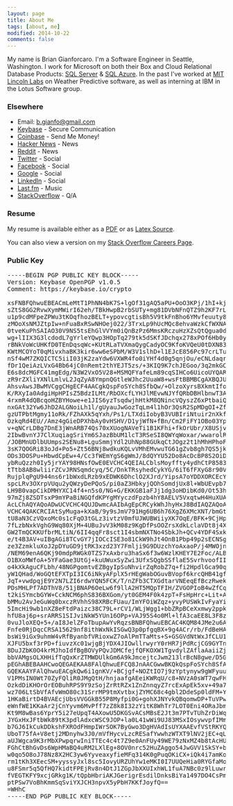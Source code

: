 ```yaml
---
layout: page
title: About Me
tags: [about, me]
modified: 2014-10-22
comments: false
---
```

My name is Brian Gianforcaro. I'm a Software Engineer in Seattle, Washington.
I work for Microsoft on both their Box and Cloud Relational Database Products: [SQL Server](http://en.wikipedia.org/wiki/Microsoft_SQL_Server) & [SQL Azure](http://en.wikipedia.org/wiki/SQL_Azure).
In the past I've worked at [MIT Lincoln Labs](https://www.ll.mit.edu) on Weather Predictive software, as well as interning at IBM in the Lotus Software group.

### Elsewhere
* Email: [b.gianfo@gmail.com](mailto:b.gianfo@gmail.com)
* [Keybase](http://keybase.io/bjg) - Secure Communication
* [Coinbase](http://coinbase.com/bjg) - Send Me Money!
* [Hacker News](http://news.ycombinator.com/user?id=bjg) - News
* [Reddit](http://reddit.com/u/realrbman) - News
* [Twitter](http://twitter.com/realrbman) - Social
* [Facebook](http://facebook.com/gianforcaro) - Social
* [Google](http://plus.google.com/+BrianGianforcaro) - Social
* [LinkedIn](http://linkedin.com/in/bgianf) - Social
* [Last.fm](http://lastfm.com/user/realrbman) - Music
* [StackOverflow](http://stackoverflow.com/users/3415/brian-gianforcaro) - Q/A

### Resume
My resume is available either as a [PDF](/images/resume.pdf) or as [Latex Source](https://github.com/bgianfo/resume).

You can also view a version on my [Stack Overflow Careers Page](http://careers.stackoverflow.com/bg).

### Public Key

<pre>
-----BEGIN PGP PUBLIC KEY BLOCK-----
Version: Keybase OpenPGP v1.0.5
Comment: https://keybase.io/crypto

xsFNBFQhwuEBEACmLeMtT1PhNN4bK7S+lgOf31gAQ5aPU+OoO3KPj/1hI+kjWNl+
sZtS8GG2RvwXymMWirI62eh/TBkHwpB2rbSUTy+mg81DVbNFnQTZ9h2KF7rLDuf4
u1p9cdMFpeZPWu3tKOqfhozBELT+ypovcgtisBh5V9tkFnBho6YMvfeuuty89fjH
zMOoXsNMJZtpIw+nFuaBxRSwNHOej022/3TrxLp9hUcMQc8ehvaWzkCfWXNAMSaB
0tveKuPhSAIAO30V9NS5tsEhGlVVYm0iQnBzPz6MmsKRczuHzXZsQtQgua0dUmFx
wg+lIIX3G3lcdodL7gYrleYQwp3HOpTq279tk5dSKfJDchqx278xPOf6Hb0y4cwI
rBNkVoWcUHKfD0TEnDqsqWc+KUtRLaTVXmaQygCadyOC9KfoKVQeU0tDXN83Q0si
KWtMCOYoT0qMivxhaBK3kir6ww6eSPbM/W3V1slhD+l1EJcE856Pc97crLTuuylw
nSf4wM7ZKQICTC5iiI03jK2zaYdw6VXWR4fo0iYHf4d0g5qnjOu/eCNLdaqr7XHe
fDr1QeiAzLVxG4Bb64jC0nRemt2thYEJT5zs/+3KIQ9K7chJEGoo/3q2mkGCZvoM
E6s8dcMGFC41mgEdg/N3W2VxO5V28+MSMQFYafeLm89cqSIHCo6UicoUYQARAQAB
zR9rZXliYXNlLmlvL2JqZyA8YmpnQGtleWJhc2UuaW8+wsFtBBMBCgAXBQJUIcLh
AhsvAwsJBwMVCggCHgECF4AACgkQspFoSYch8SfbQw/+OlzoXyrsBXkmtIfoDwhM
K/RXyIa0AdgiHpHPIsZ5BdzILMt/RbOXcfLYHJlMEvwNJYfQRbDBHlbnwT3A+7Lz
4rxmR4dQBcqoHZBYHowe+e1JIS6yzTsqdwjhHtkM8QNincVQyszZ6xPtbaiQIXer
nxGAt32Yw6JhD2ALGNoiLh1l/gUyauJwGozTqLm4l1hOr3QsR2SpMDgOI+ZftZMO
gzUTPbtMgmy11oRk/FZhAXk5qYxh/Ps1/LTXdiIobyB3VUBIriNtuir2nXkf7kXi
OzkqRd4EU//Amz4gGieDPXhbAy0vHSHV/D1yjWfN+fBn/Cm2FiFY1OBo03YpQKhE
v+qNCrLDBg7DnE3jWnARB74Qs70xXUogNAVeTi1B1KFhi+fkOrUbr/X8USjvFsXO
2IbwBvnYJ7ClXuqiagSriYm6SJazBbUM1lcT3RSeSI8QWYqWoxar/wwarolRR8EU
/JOBMnUDlbUUmps2SENu8+LguSmmjYdl2UhNp88GUkqCtJOgz2t1hMhHPhoFGCDv
3sK7QOGRi83oJd+Po5+Zt56BNj8wdkuKQLvVMhEMvwuTG61gZvb8gh7QS5jkVUC0
ODs3DOSPu+HbwdCpEw+4/Cc3fWEmYgS6gWmJ/8dQYYU52Do8AcDcBP8S2OiDuPac
ybRuQzzh0Iy5jrYAY98HNsfOwE0EVCHC4QEIALCblsMoyffty4ydhCtP8583quH/
tTtb8AB8wliirZCvJRNSqmdcyq/5C/DnkTRsyhedCykYG/6iT6fFXyG8r90VdDnD
RujplqPgU944ns6r1bWxdLRzb9xEDWK6DhclO2XJrd/YipsA7oYDDXORCEcYj+zr
spcLRv3OXrpVUqu2yQWzyDePQoS/pi0aZ3HbkyjQOhSomdjUx8l+WbUEvpb7axp/
LH9B0vapCikDMHYXC14f4+n5s0/NG+G/EKKGB1aFJj1dg3oHDibKd0/Ot53hyp5M
97mZj8ZSDTsxP9mYPaBiNGQfdKPYgMYyczdFpzb4hY8AELV5VxqtwH4HuXUAEQEA
AcLChAQYAQoADwUCVCHC4QUJDwmcAAIbAgEpCRCykWhJhyHxJ8BdIAQZAQoABgUC
VCHC4QAKCRCIAtSyMuga+kXaB/9y9sJmV791Hg6UB6h76XgZ6XMcXNT/bmGtviNM
tU8aN3CzVQxoMc0s1cFqO3tGLz3ivtzV0mfUJWUBWiiyXK7OqE/BFK+9CjHpEItp
7fLzbNxkVghG9Wq80XjM+4UBuJvV3kM08z9KgDfPsOOZrsXdkLclaVDt8j4X1Qxq
GW2TmQCKKUfbrMLtiN/6II4qqFr8sct1I4sbmNXTNo4SbkJh+QCv4YDF4SxkAn9M
e/t4B3AV+uIBgAGi8TCvGY7jIOCcISE3o81CkW9hJt4OnB1Pbp49p2sECNSg/Kbr
ze3ZzmkluXoJ2pDYuGD9jtRK3xzd23Y7Fmlji9G9DUzchYoAxaoP/j4MWOjnArp+
/NEM69enA6QKj90mdpRWGk0TZS7xAxbru3haSx6f3w6WzlKHEY7E2Foc/ALBm1kP
O1BXoMWfoA+5YFaGae3UtGj+kuUWuxSyZwi3UfxSQgbSSflaE5SvrhvoofIIduOg
o4kXkAguCFLbh/48NGPgomtvEZBgyIpSuNhvirZqRobZ7q+fi2HpdlGca90qySi3
yW1QHad/WoGQtEFXTpI3IC6iNkyAFplX5rHEgWabOGuvBVopf6krcQHB41gf4duz
JqT+vwdpqjE9Y2N7LZI6rdwYQN5FCK/T/nZFb3CTXGdtarVNEeqEfBczRwekr8oE
PDsMHLPf7ADThV8/51jBNAP6OeLw6f9llA2HT5MQpTFIH/ZVGOPIoB4wZfCq7vD/
t2kiSYmcbGYW+CckNCM6phS836BXGom/yt0GEM4F0k4zpT+FsHpHrc+Lit+AsV9/
bMMu2AvJeGuWq0bxczRVhhS98XRBcFUau/ImYFOiWZqz+yvyPUSWkIvFyaYiBlEg
5ImcHi9wb1nXZ8eFtdPaizc38C79L+rCV1/WLjWgg1+bbZRpBCeXxmwy2ppkX3MY
hfU8aj6p+srARRS1SIJviNkW5YUn16OPp+VAJ95S4o0Ml+lfA3caEE8L3F8zqOvd
0vuJloXEQ+5+/aI8JelZFoTbupAwYvRqzsBNBFQhwuEBCAC4KQM84JMe2u6AJteS
Fnfe0RjDqcCRSA15629nf8ithWxNkISGwQ3p0pfgqBX+9g4ACr/rb/FdBeHAjPnq
bsWi9iGx9uhmW4vRfByanbfVRioxwZ7oAlPmTTaMts+S+GSGVdNtWxJfCLU1FLrv
XJFU5bxf3rPD+fiuvzXc01wjgBjYDX4JIOwllrwyrY0rHR7jPdRcjCG9GYTnF715
8DuJZbK0O4krMJhoIdfBgBOVyPQvJDMCfejfQFKOXW1TgvdylZAflaAaiiZjJPD+
bbVAMgsOLXHHifTqQxKrZTMWDUlkGm6A9kJmcejtcJwm213lrBcN8gwe/D5Gao9Z
pEGhABEBAAHCwoQEGAEKAA8FAlQhwuEFCQ8JnAACGwwBKQkQspFoSYch8SfAXSAE
GQEKAAYFAlQhwuEACgkQw6i1gnKV/+BCjgf+NOZtIO7j9zYptynyw9gWFyuuGXni
V1PMsIN0Wt70ZyFQliR0JMgQtH/hnjaafgAEeiKWRqU/c8+NVzA0sWT7qwFHZuaX
OzkdDiKHOrOrEOBuhRPS9Y9zSojZrRtRZx1ZnZnnqyZ7rcExApEk5xv+49a7HxTF
wz706LtSbVfAfvWmO80c31SrrMP9tmXvtbxjZYMC68c4gbl2DdeSp0ldFM+Y7HPh
1HKaBirtD4BVAEcjUbsVVGGkB55P8Myfpi0G+gohXJNYvkQBqomwDP+TuVPwVExy
eWnfWE1KKaAr2jCnYyvm6MvPff7zZ8k8I32zYitK8WhTr7LOT0Eni4ORaJbmD/4j
Kt9M8wBas6YprY5i27eUpqT4AXowU5DKGSvACsMBsE2Jt3m7PTvTUhZrDiWqXhve
JYGxHxJFtbWk89tK3pdlAdxcWSC9JOP+la0L41wWi9UJ83MSxIOsywvpfIMm05X1
b7GJ6IkCukDDkshFXROdFHmpIWrSOK7ByGwo3DgHVAdIsUYXAAEvfVStRKYQMRh4
UboT75fA+V8etj2MDnyhw3J0/mVfHycvLzcRESafYwwhzWTXT9lNV2jEC+qLQCg0
aUJWgca9K3rMbXPwpqrwIniTTEc4c4t7Z9e0AnFUy49WE79zNxMZ4b8tAcHUU8pG
FGhCtBhGvDs6WpHMaBQ4uRM2LXlEg+8OV0nrc52HuZAggo54JwGVV1SkSY+bLkXH
w0qo5O8oJ78Nz8X2HC3yw6YyveaxyfieMFq314K0gPuqOKiCX+iQk4i7amKoEIjS
rm1tKh3XEecSM+yyssyJxl8sc5IovyURZUhYw1eMKI0I7UUQeHia0RYGfaMoFxeP
u8FSmr5q5QfHQ7kidtFPEjRv8n4DtJ1ZGpJbXXUIxhWL1fuA7NBc0z9lLuwrQrWy
fVEGTKFY9xcjGRkg1K/tQpbHbriAKJGerigrEsdilDnksBiYa1497DO4CsPmDBFa
ptPSw7VoBhKmmSqSviYXJCH3npvX5yPbH7KKfJoyfQ==
=WHhC
-----END PGP PUBLIC KEY BLOCK-----
</pre>
